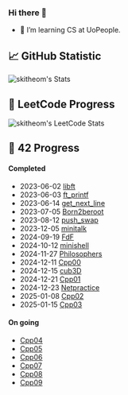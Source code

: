 ### Hi there 🐻

- 🌱 I’m learning CS at UoPeople.

## 📈 GitHub Statistic
![skitheom's Stats](https://github-readme-stats.vercel.app/api?username=skitheom&theme=tokyonight&show_icons=true&hide_border=true&count_private=true)

## 🚀 LeetCode Progress
![skitheom's LeetCode Stats](https://leetcard.jacoblin.cool/skith?theme=unicorn&font=ABeeZee)

## 💫 42 Progress
#### Completed
- 2023-06-02    [libft](https://github.com/skitheom/libft)
- 2023-06-03    [ft_printf](https://github.com/skitheom/ft_printf)
- 2023-06-14    [get_next_line](https://github.com/skitheom/get_next_line)
- 2023-07-05    [Born2beroot](https://github.com/skitheom/born2beroot)
- 2023-08-12    [push_swap](https://github.com/skitheom/push_swap)
- 2023-12-05    [minitalk](https://github.com/skitheom/minitalk)
- 2024-09-19    [FdF](https://github.com/skitheom/FdF)
- 2024-10-12    [minishell](https://github.com/kose-yusuke/minishell)
- 2024-11-27    [Philosophers](https://github.com/skitheom/Philosophers)
- 2024-12-11    [Cpp00](https://github.com/skitheom/Cpp00)
- 2024-12-15    [cub3D](https://github.com/kose-yusuke/Cub3D)
- 2024-12-21    [Cpp01](https://github.com/skitheom/Cpp01)
- 2024-12-23    [Netpractice](https://github.com/skitheom/Netpractice)
- 2025-01-08    [Cpp02](https://github.com/skitheom/Cpp02)
- 2025-01-15    [Cpp03](https://github.com/skitheom/Cpp03)
#### On going
- [Cpp04](https://github.com/skitheom/Cpp04)
- [Cpp05](https://github.com/skitheom/Cpp05)
- [Cpp06](https://github.com/skitheom/Cpp06)
- [Cpp07](https://github.com/skitheom/Cpp07)
- [Cpp08](https://github.com/skitheom/Cpp08)
- [Cpp09](https://github.com/skitheom/Cpp09)
